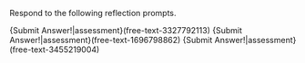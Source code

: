 Respond to the following reflection prompts.

{Submit Answer!|assessment}(free-text-3327792113)
{Submit Answer!|assessment}(free-text-1696798862)
{Submit Answer!|assessment}(free-text-3455219004)